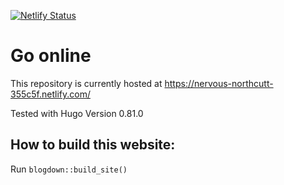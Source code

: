 [![Netlify Status](https://api.netlify.com/api/v1/badges/304819c6-f7f3-45ec-b17a-c5de50561b20/deploy-status)](https://app.netlify.com/sites/nervous-northcutt-355c5f/deploys)

# Go online

This repository is currently hosted at https://nervous-northcutt-355c5f.netlify.com/

Tested with Hugo Version 0.81.0

## How to build this website:
Run `blogdown::build_site()`
